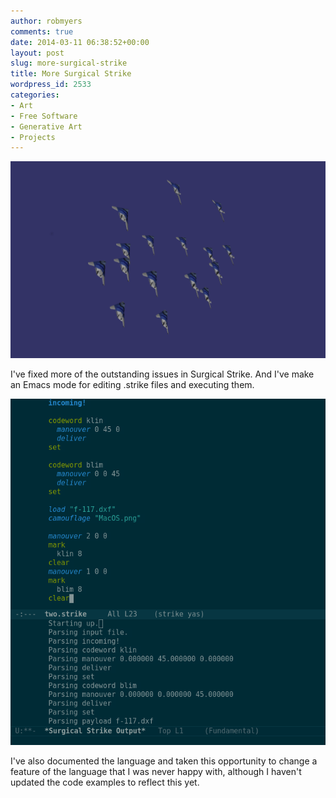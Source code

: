 ```yaml
---
author: robmyers
comments: true
date: 2014-03-11 06:38:52+00:00
layout: post
slug: more-surgical-strike
title: More Surgical Strike
wordpress_id: 2533
categories:
- Art
- Free Software
- Generative Art
- Projects
---
```


[![rings](/assets/2014/03/rings-1024x640.png)](/assets/2014/03/rings.png)

I've fixed more of the outstanding issues in Surgical Strike. And I've make an Emacs mode for editing .strike files and executing them.

[![strike-mode](/assets/2014/03/strike-mode.png)](/assets/2014/03/strike-mode.png)

I've also documented the language and taken this opportunity to change a feature of the language that I was never happy with, although I haven't updated the code examples to reflect this yet.
